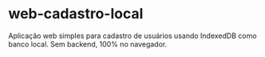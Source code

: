 # web-cadastro-local
Aplicação web simples para cadastro de usuários usando IndexedDB como banco local. Sem backend, 100% no navegador.
